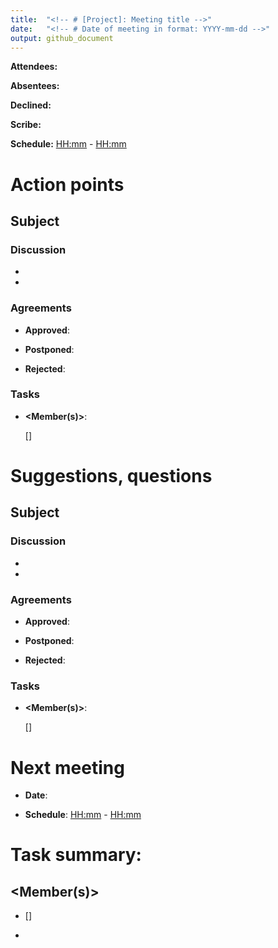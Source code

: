 ```yaml
---
title:  "<!-- # [Project]: Meeting title -->"
date:   "<!-- # Date of meeting in format: YYYY-mm-dd -->"
output: github_document
---
```


**Attendees:** <names and surnames of attendees>

**Absentees:** <!-- # Delete if unneeded -->

**Declined:** <!-- # Delete if unneeded -->

**Scribe:** <attendee name>

**Schedule:** <HH:mm> - <HH:mm> <TZ> <!-- # Init time - End time, Time zone -->

# Action points

## Subject <!-- # Duplicate as many times as needed -->

### Discussion <!-- # Delete if unneeded -->

-   <!-- # Fill in and/or add bullet points as needed -->

-   

### Agreements <!-- # Delete if unneeded; delete/repeat each point as needed -->

-   **Approved**:

-   **Postponed**:

-   **Rejected**:

### Tasks

-   **\<Member(s)\>**:

    <Task>

    [<deadline if applicable>] <!-- # Replicate as many times as needed -->

# Suggestions, questions <!-- # Delete if unneeded -->

## Subject <!-- # Replicate as many times as needed -->

### Discussion <!-- # Delete if unneeded -->

-   <!-- # Fill in and/or add bullet points as needed -->

-   

### Agreements <!-- # Delete if unneeded; delete/repeat each point as needed -->

-   **Approved**:

-   **Postponed**:

-   **Rejected**:

### Tasks

-   **\<Member(s)\>**:

    <Task>

    [<deadline if applicable>] <!-- # Replicate as many times as needed -->

# Next meeting

-   **Date**: <YYYY-mm-dd> <!-- # Add date of next meeting -->

-   **Schedule**: <HH:mm> - <HH:mm> <TZ>
    <!-- # Init time - End time, Time zone -->

# **Task summary:**

## \<Member(s)\> <!-- # Replicate as many times as needed -->

-   <Task>

    [<deadline if applicable>]

-   
